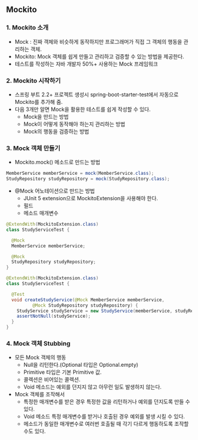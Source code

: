 ## Mockito
### 1. Mockito 소개
* Mock : 진짜 객체와 비슷하게 동작하지만 프로그래머가 직접 그 객체의 행동을 관리하는 객체.
* Mockito: Mock 객체를 쉽게 만들고 관리하고 검증할 수 있는 방법을 제공한다.
* 테스트를 작성하는 자바 개발자 50%+ 사용하는 Mock 프레임워크

### 2. Mockito 시작하기
* 스프링 부트 2.2+ 프로젝트 생성시 spring-boot-starter-test에서 자동으로 Mockito를 추가해 줌.
* 다음 3개만 알면 Mock을 활용한 테스트를 쉽게 작성할 수 있다.
  * Mock을 만드는 방법
  * Mock이 어떻게 동작해야 하는지 관리하는 방법
  * Mock의 행동을 검증하는 방법

### 3. Mock 객체 만들기
* Mockito.mock() 메소드로 만드는 방법
```java
MemberService memberService = mock(MemberService.class);
StudyRepository studyRepository = mock(StudyRepository.class);
```

* @Mock 어노테이션으로 만드는 방법
  * JUnit 5 extension으로 MockitoExtension을 사용해야 한다.
  * 필드
  * 메소드 매개변수
  
```java
@ExtendWith(MockitoExtension.class)
class StudyServiceTest {

  @Mock
  MemberService memberService;

  @Mock
  StudyRepository studyRepository;
}
```  
```java
@ExtendWith(MockitoExtension.class)
class StudyServiceTest {

  @Test
  void createStudyService(@Mock MemberService memberService,
          @Mock StudyRepository studyRepository) {
    StudyService studyService = new StudyService(memberService, studyRepository);
    assertNotNull(studyService);
  }
}
```

### 4. Mock 객체 Stubbing
* 모든 Mock 객체의 행동
  * Null을 리턴한다.(Optional 타입은 Optional.empty)
  * Primitive 타입은 기본 Primitive 값.
  * 콜렉션은 비어있는 콜렉션.
  * Void 메소드는 예외를 던지지 않고 아무런 일도 발생하지 않는다.
* Mock 객체를 조작해서
  * 특정한 매개변수를 받은 경우 특정한 값을 리턴하거나 예외를 던지도록 만들 수 있다.
  * Void 메소드 특정 매개변수를 받거나 호출된 경우 예외를 발생 시킬 수 있다.
  * 메소드가 동일한 매개변수로 여러번 호출될 때 각기 다르게 행동하도록 조작할 수도 있다.